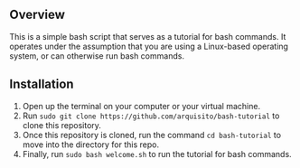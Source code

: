 ## Overview

This is a simple bash script that serves as a tutorial for bash commands. It operates under the assumption that you are using a Linux-based operating system, or can otherwise run bash commands.

## Installation

1. Open up the terminal on your computer or your virtual machine.
2. Run `sudo git clone https://github.com/arquisito/bash-tutorial` to clone this repository.
3. Once this repository is cloned, run the command `cd bash-tutorial` to move into the directory for this repo.
4. Finally, run `sudo bash welcome.sh` to run the tutorial for bash commands.
